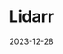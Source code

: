 ---
title: Lidarr
date: 2023-12-28
last_modified_at:
categories: Containers
tags: [guide, aar stack]
---
